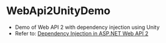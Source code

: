 # WebApi2UnityDemo
- Demo of Web API 2 with dependency injection using Unity
- Refer to: [Dependency Injection in ASP.NET Web API 2](https://docs.microsoft.com/en-us/aspnet/web-api/overview/advanced/dependency-injection)